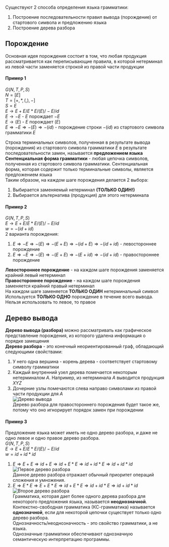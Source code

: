 Существуют 2 способа определения языка грамматики:
1. Построение последовательности правил вывода (порождение) от стартового символа и предложению языка
2. Построение дерева разбора
## Порождение
Основная идея порождения состоит в том, что любая продукция рассматривается как переписывающие правила, в которой нетерминал из левой части заменяется строкой из правой части продукции
#### Пример 1
$G (N, T, P, S)$  
$N = [E]$  
$T = [+, *, (, ), -]$  
$S = E$  
$E → E + E / E * E / (E) / -E / id$  
$E → -E$ - $E$ порождает $-E$  
$E → (E)$ - $E$ порождает $(E)$  
$E ⇒ -E ⇒ -(E) ⇒ -(id)$ - порождение строки $-(id)$ из стартового символа грамматики $E$  

Строка терминальных символов, полученная в результате вывода (порождения) из стартового символа грамматики $E$ в результате последовательности замен, называется **предложением языка**  
**Сентенциальная форма грамматики** - любая цепочка символов, полученная из стартового символа грамматики. Сентенциальная форма, которая содержит только терминальные символы, является предложением языка  
Таким образом, на каждом шаге порождения делается 2 выбора:
1. Выбирается заменяемый нетерминал **(ТОЛЬКО ОДИН!)**
2. Выбирается альтернатива (продукция) для этого нетерминала  
#### Пример 2
$G (N, T, P, S)$  
$E → E + E / E * E / (E) / -E / id$  
$w = -(id+id)$  
2 варианта порождения:
1) $E ⇒ -E ⇒ -(E) ⇒ -(E+E) ⇒ -(id+E) ⇒ -(id+id)$ - левостороннее порождение
2) $E ⇒ -E ⇒ -(E) ⇒ -(E+E) ⇒ -(E+id) ⇒ -(id+id)$ - правостороннее порождение  

**Левостороннее порождение** - на каждом шаге порождения заменяется крайний левый нетерминал  
**Правостороннее порождение** - на каждом шаге порождения заменяется крайний правый нетерминал  
На каждом шаге заменяется **ТОЛЬКО ОДИН** нетерминальный символ  
Используется **ТОЛЬКО ОДНО** порождение в течение всего вывода. Нельзя использовать то левое, то правое  
## Дерево вывода
**Дерево вывода (разбора)** можно рассматривать как графическое представление порождения, из которого удалена информация о порядке замещения  
**Дерево разбора** - это конечный неориентированный граф, обладающий следующими свойствами:
1. У него одна вершина - корень дерева - соответствует стартовому символу грамматики
2. Каждый внутренний узел дерева помечается некоторым нетерминалом $A$. Например, из нетерминала $A$ выводится продукция $XYZ$
3. Дочерние узлы помечаются слева направо символами из правой части продукции для $A$  
![Дерево вывода](../Pictures/02_01.%20Дерево%20вывода.png)  
Дерево разбора для правостороннего порождения будет такое же, потому что оно игнорирует порядок замен при порождении
#### Пример 3
Предложение языка может иметь не одно дерево разбора, и даже не одно левое и одно правое дерево разбора.  
$G (N, T, P, S)$  
$E → E + E / E * E / (E) / -E / id$  
$w = id + id * id$  
1. $E ⇒ E+E ⇒ id + E ⇒ id + E * E ⇒ id + id * E ⇒ id + id * id$  
![Первое дерево разбора](../Pictures/02_02.%20Первое%20дерево%20разбора.png)  
Данное дерево разбора отражает обычный приоритет операций сложения и умножения.  
2. $E ⇒ E * E ⇒ E + E * E ⇒ id + E * E ⇒ id + id * E ⇒ id + id * id$  
![Второе дерево разбора](../Pictures/02_03.%20Второе%20дерево%20разбора.png)  
Грамматика, которая дает более одного дерева разбора для некоторого предложения языка, называется **неоднозначной**.  
Контекстно-свободная грамматика (КС-грамматика) называется **однозначной**, если для некоторой цепочки существует только одно дерево разбора.  
Однозначность/неоднозначность - это свойство грамматики, а не языка.  
Однозначные грамматики обеспечивают однозначную семантическую интерпретацию программы.